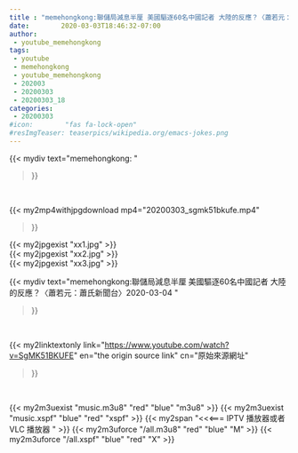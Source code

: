 ```yaml
---
title : "memehongkong:聯儲局減息半厘 美國驅逐60名中國記者 大陸的反應？〈蕭若元：蕭氏新聞台〉2020-03-04 "
date:        2020-03-03T18:46:32-07:00
author:
 - youtube_memehongkong
tags:
 - youtube
 - memehongkong
 - youtube_memehongkong
 - 202003
 - 20200303
 - 20200303_18
categories:
 - 20200303
#icon:        "fas fa-lock-open"
#resImgTeaser: teaserpics/wikipedia.org/emacs-jokes.png
---
```


{{< mydiv text="memehongkong: "
>}}
<br>


{{< my2mp4withjpgdownload mp4="20200303_sgmk51bkufe.mp4"
>}}

{{< my2jpgexist "xx1.jpg" >}}<br>
{{< my2jpgexist "xx2.jpg" >}}<br>
{{< my2jpgexist "xx3.jpg" >}}<br>



{{< mydiv text="memehongkong:聯儲局減息半厘 美國驅逐60名中國記者 大陸的反應？〈蕭若元：蕭氏新聞台〉2020-03-04 "
>}}
<br>

{{< my2linktextonly link="https://www.youtube.com/watch?v=SgMK51BKUFE"
en="the origin source link" cn="原始來源網址"
>}}


<br>

{{< my2m3uexist "music.m3u8" "red"  "blue" "m3u8" >}} {{< my2m3uexist "music.xspf" "blue" "red"  "xspf" >}} {{< my2span "<<<=== IPTV 播放器或者 VLC 播放器 " >}} {{< my2m3uforce "/all.m3u8" "red"  "blue" "M" >}} {{< my2m3uforce "/all.xspf" "blue" "red"  "X" >}} 
